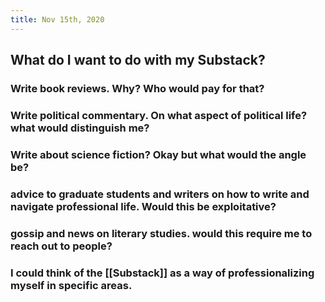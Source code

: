 ```yaml
---
title: Nov 15th, 2020
---
```


## What do I want to do with my Substack?
### Write book reviews. Why? Who would pay for that?
### Write political commentary. On what aspect of political life? what would distinguish me?
### Write about science fiction? Okay but what would the angle be?
### advice to graduate students and writers on how to write and navigate professional life. Would this be exploitative?
### gossip and news on literary studies. would this require me to reach out to people?
### I could think of the [[Substack]] as a way of professionalizing myself in specific areas.
